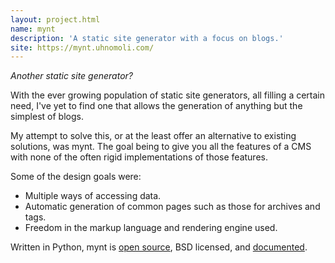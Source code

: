 ```yaml
---
layout: project.html
name: mynt
description: 'A static site generator with a focus on blogs.'
site: https://mynt.uhnomoli.com/
---
```


_Another static site generator?_

With the ever growing population of static site generators, all filling a certain need, I've yet to find one that allows the generation of anything but the simplest of blogs.

My attempt to solve this, or at the least offer an alternative to existing solutions, was mynt. The goal being to give you all the features of a CMS with none of the often rigid implementations of those features.

Some of the design goals were:

+ Multiple ways of accessing data.
+ Automatic generation of common pages such as those for archives and tags.
+ Freedom in the markup language and rendering engine used.

Written in Python, mynt is [open source][source], BSD licensed, and [documented][docs].


[docs]: https://mynt.uhnomoli.com/
[source]: https://github.com/uhnomoli/mynt

